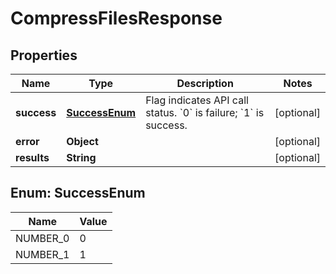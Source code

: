 
# CompressFilesResponse

## Properties
Name | Type | Description | Notes
------------ | ------------- | ------------- | -------------
**success** | [**SuccessEnum**](#SuccessEnum) | Flag indicates API call status. &#x60;0&#x60; is failure; &#x60;1&#x60; is success. |  [optional]
**error** | **Object** |  |  [optional]
**results** | **String** |  |  [optional]


<a name="SuccessEnum"></a>
## Enum: SuccessEnum
Name | Value
---- | -----
NUMBER_0 | 0
NUMBER_1 | 1




